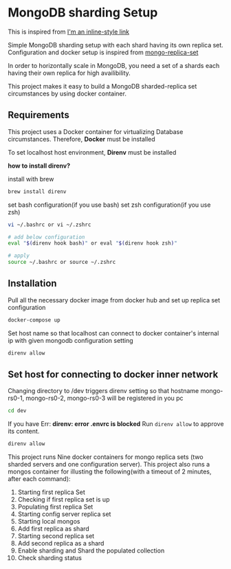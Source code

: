 # MongoDB sharding Setup

This is inspired from [I'm an inline-style link](https://www.google.com)


Simple MongoDB sharding setup with each shard having its own replica set. Configuration and docker setup is inspired from [mongo-replica-set](https://github.com/frontalnh/mongodb-replica-set)

In order to horizontally scale in MongoDB, you need a set of a shards each having their own replica for high availibility.

This project makes it easy to build a MongoDB sharded-replica set circumstances by using docker container.

## Requirements

This project uses a Docker container for virtualizing Database circumstances.
Therefore, **Docker** must be installed

To set localhost host environment, **Direnv** must be installed

**how to install direnv?**

install with brew

```sh
brew install direnv
```

set bash configuration(if you use bash)
set zsh configuration(if you use zsh)

```sh
vi ~/.bashrc or vi ~/.zshrc

# add below configuration
eval "$(direnv hook bash)" or eval "$(direnv hook zsh)"

# apply
source ~/.bashrc or source ~/.zshrc
```

## Installation

Pull all the necessary docker image from docker hub and set up replica set configuration

```bash
docker-compose up
```

Set host name so that localhost can connect to docker container's internal ip with given mongodb configuration setting

```bash
direnv allow
```

## Set host for connecting to docker inner network

Changing directory to /dev triggers direnv setting so that hostname mongo-rs0-1, mongo-rs0-2, mongo-rs0-3 will be registered in you pc

```sh
cd dev
```

If you have Err: **direnv: error .envrc is blocked** Run `direnv allow` to approve its content.

```bash
direnv allow
```

This project runs Nine docker containers for mongo replica sets (two sharded servers and one configuration server).
This project also runs a mongos container for illusting the following(with a timeout of 2 minutes, after each command):
1. Starting first replica Set
2. Checking if first replica set is up
3. Populating first replica Set
4. Starting config server replica set
5. Starting local mongos
6. Add first replica as shard
7. Starting second replica set
8. Add second replica as a shard
9. Enable sharding and Shard the populated collection
10. Check sharding status
